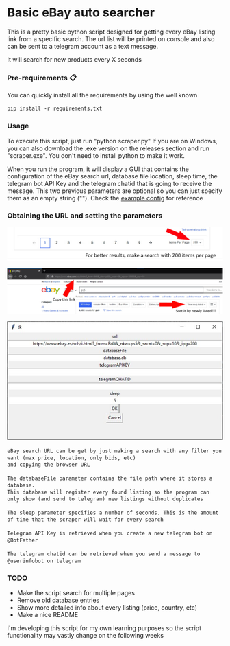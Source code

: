 # Basic eBay auto searcher

This is a pretty basic python script designed for getting every eBay listing link from a specific search.
The url list will be printed on console and also can be sent to a telegram account as a text message. 

It will search for new products every X seconds

### Pre-requirements 📋

You can quickly install all the requirements by using the well known 

```
pip install -r requirements.txt
```

### Usage
To execute this script, just run "python scraper.py"
If you are on Windows, you can also download the .exe version on the releases section and run "scraper.exe". You don't need to install python to make it work.

When you run the program, it will display a GUI that contains the configuration of the eBay search url, database file location, sleep time, the telegram bot API Key 
and the telegram chatid that is going to receive the message. This two previous parameters are 
optional so you can just specify them as an empty string (""). Check the [example config](example.json) for reference

### Obtaining the URL and setting the parameters

![alt text](ebaysearch2.jpg)

![alt text](ebaysearch.jpg)

![alt text](guiconfig.jpg)

    eBay search URL can be get by just making a search with any filter you want (max price, location, only bids, etc)
    and copying the browser URL
    
    The databaseFile parameter contains the file path where it stores a database. 
    This database will register every found listing so the program can only show (and send to telegram) new listings without duplicates
    
    The sleep parameter specifies a number of seconds. This is the amount of time that the scraper will wait for every search
    
    Telegram API Key is retrieved when you create a new telegram bot on @BotFather

    The telegram chatid can be retrieved when you send a message to @userinfobot on telegram


### TODO
* Make the script search for multiple pages
* Remove old database entries
* Show more detailed info about every listing (price, country, etc)
* Make a nice README


I'm developing this script for my own learning purposes so the script functionality may vastly change on the following weeks


